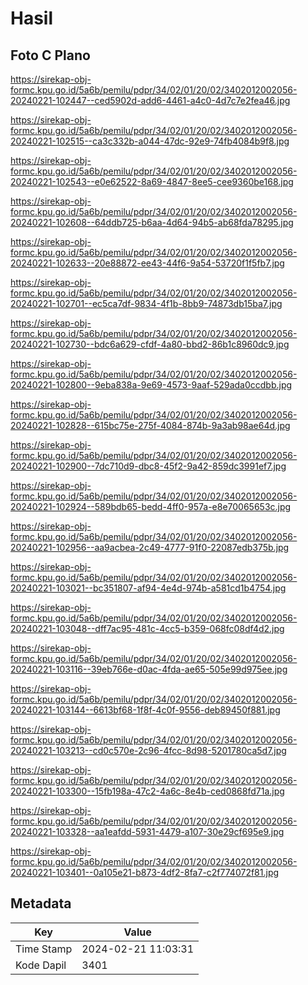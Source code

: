 # Hasil

## Foto C Plano

https://sirekap-obj-formc.kpu.go.id/5a6b/pemilu/pdpr/34/02/01/20/02/3402012002056-20240221-102447--ced5902d-add6-4461-a4c0-4d7c7e2fea46.jpg

https://sirekap-obj-formc.kpu.go.id/5a6b/pemilu/pdpr/34/02/01/20/02/3402012002056-20240221-102515--ca3c332b-a044-47dc-92e9-74fb4084b9f8.jpg

https://sirekap-obj-formc.kpu.go.id/5a6b/pemilu/pdpr/34/02/01/20/02/3402012002056-20240221-102543--e0e62522-8a69-4847-8ee5-cee9360be168.jpg

https://sirekap-obj-formc.kpu.go.id/5a6b/pemilu/pdpr/34/02/01/20/02/3402012002056-20240221-102608--64ddb725-b6aa-4d64-94b5-ab68fda78295.jpg

https://sirekap-obj-formc.kpu.go.id/5a6b/pemilu/pdpr/34/02/01/20/02/3402012002056-20240221-102633--20e88872-ee43-44f6-9a54-53720f1f5fb7.jpg

https://sirekap-obj-formc.kpu.go.id/5a6b/pemilu/pdpr/34/02/01/20/02/3402012002056-20240221-102701--ec5ca7df-9834-4f1b-8bb9-74873db15ba7.jpg

https://sirekap-obj-formc.kpu.go.id/5a6b/pemilu/pdpr/34/02/01/20/02/3402012002056-20240221-102730--bdc6a629-cfdf-4a80-bbd2-86b1c8960dc9.jpg

https://sirekap-obj-formc.kpu.go.id/5a6b/pemilu/pdpr/34/02/01/20/02/3402012002056-20240221-102800--9eba838a-9e69-4573-9aaf-529ada0ccdbb.jpg

https://sirekap-obj-formc.kpu.go.id/5a6b/pemilu/pdpr/34/02/01/20/02/3402012002056-20240221-102828--615bc75e-275f-4084-874b-9a3ab98ae64d.jpg

https://sirekap-obj-formc.kpu.go.id/5a6b/pemilu/pdpr/34/02/01/20/02/3402012002056-20240221-102900--7dc710d9-dbc8-45f2-9a42-859dc3991ef7.jpg

https://sirekap-obj-formc.kpu.go.id/5a6b/pemilu/pdpr/34/02/01/20/02/3402012002056-20240221-102924--589bdb65-bedd-4ff0-957a-e8e70065653c.jpg

https://sirekap-obj-formc.kpu.go.id/5a6b/pemilu/pdpr/34/02/01/20/02/3402012002056-20240221-102956--aa9acbea-2c49-4777-91f0-22087edb375b.jpg

https://sirekap-obj-formc.kpu.go.id/5a6b/pemilu/pdpr/34/02/01/20/02/3402012002056-20240221-103021--bc351807-af94-4e4d-974b-a581cd1b4754.jpg

https://sirekap-obj-formc.kpu.go.id/5a6b/pemilu/pdpr/34/02/01/20/02/3402012002056-20240221-103048--dff7ac95-481c-4cc5-b359-068fc08df4d2.jpg

https://sirekap-obj-formc.kpu.go.id/5a6b/pemilu/pdpr/34/02/01/20/02/3402012002056-20240221-103116--39eb766e-d0ac-4fda-ae65-505e99d975ee.jpg

https://sirekap-obj-formc.kpu.go.id/5a6b/pemilu/pdpr/34/02/01/20/02/3402012002056-20240221-103144--6613bf68-1f8f-4c0f-9556-deb89450f881.jpg

https://sirekap-obj-formc.kpu.go.id/5a6b/pemilu/pdpr/34/02/01/20/02/3402012002056-20240221-103213--cd0c570e-2c96-4fcc-8d98-5201780ca5d7.jpg

https://sirekap-obj-formc.kpu.go.id/5a6b/pemilu/pdpr/34/02/01/20/02/3402012002056-20240221-103300--15fb198a-47c2-4a6c-8e4b-ced0868fd71a.jpg

https://sirekap-obj-formc.kpu.go.id/5a6b/pemilu/pdpr/34/02/01/20/02/3402012002056-20240221-103328--aa1eafdd-5931-4479-a107-30e29cf695e9.jpg

https://sirekap-obj-formc.kpu.go.id/5a6b/pemilu/pdpr/34/02/01/20/02/3402012002056-20240221-103401--0a105e21-b873-4df2-8fa7-c2f774072f81.jpg


## Metadata

| Key        | Value               |
| ---------- | ------------------- |
| Time Stamp | 2024-02-21 11:03:31 |
| Kode Dapil | 3401                |



